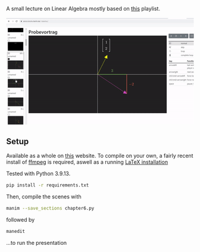 A small lecture on Linear Algebra mostly based on [this](https://www.youtube.com/watch?v=fNk_zzaMoSs&list=PLZHQObOWTQDPD3MizzM2xVFitgF8hE_ab&ab_channel=3Blue1Brown) playlist.
<br>
<br>
![](https://github.com/marisbaier/Brueckenkursvortraege/blob/main/example.gif) 
<br>

## Setup
Available as a whole on [this](https://hu-berlin.de/maris) website.
To compile on your own, a fairly recent install of [ffmpeg](https://ffmpeg.org/download.html) is required, aswell as a running [LaTeX installation](https://www.latex-project.org/get/)

Tested with Python 3.9.13.
```bash
pip install -r requirements.txt
```

Then, compile the scenes with
```bash
manim --save_sections chapter6.py
```

followed by
```bash
manedit
```
...to run the presentation
